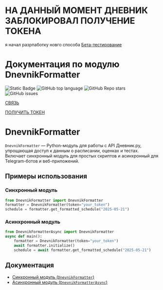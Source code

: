 # НА ДАННЫЙ МОМЕНТ ДНЕВНИК ЗАБЛОКИРОВАЛ ПОЛУЧЕНИЕ ТОКЕНА
я начал разрпаботку новго способа [Бета-тестирование](https://t.me/Sirop1)
# Документация по модулю DnevnikFormatter

![Static Badge](https://img.shields.io/badge/DnevnikRuAPI_NEW-Sirop12)
![GitHub top language](https://img.shields.io/github/languages/top/Sirop12/DnevnikRuAPI_NEW)
![GitHub Repo stars](https://img.shields.io/github/stars/Sirop12/DnevnikRuAPI_NEW)
![GitHub issues](https://img.shields.io/github/issues/Sirop12/DnevnikRuAPI_NEW)

[СВЯЗЬ](https://t.me/Sirop1)

[ПОЛУЧИТЬ ТОКЕН](https://androsovpavel.pythonanywhere.com/)



# DnevnikFormatter

`DnevnikFormatter` — Python-модуль для работы с API Дневник.ру, упрощающая доступ к данным о расписании, оценках и тестах. Включает синхронный модуль для простых скриптов и асинхронный для Telegram-ботов и веб-приложений.

## Примеры использования

### Синхронный модуль
```python
from DnevnikFormatter import DnevnikFormatter
formatter = DnevnikFormatter(token="your_token")
schedule = formatter.get_formatted_schedule("2025-05-21")
```

### Асинхронный модуль
```python
from DnevnikFormatterAsync import DnevnikFormatter
async def main():
    formatter = DnevnikFormatter(token="your_token")
    await formatter.initialize()
    schedule = await formatter.get_formatted_schedule("2025-05-21")
```

## Документация
- [Синхронный модуль (`DnevnikFormatter`)](./DnevnikFormatter.md)
- [Асинхронный модуль (`DnevnikFormatterAsync`)](./DnevnikFormatterAsync.md)

